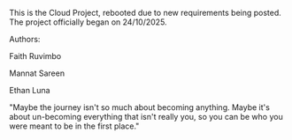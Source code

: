 This is the Cloud Project, rebooted due to new requirements being posted.
The project officially began on 24/10/2025.

Authors:

Faith Ruvimbo

Mannat Sareen

Ethan Luna

"Maybe the journey isn't so much about becoming anything. Maybe it's about un-becoming everything that isn't really you, so you can be who you were meant to be in the first place."